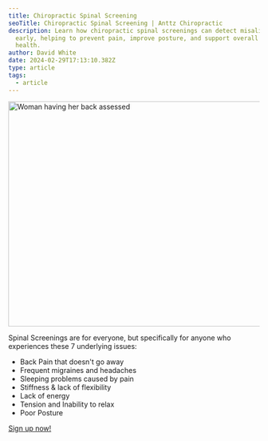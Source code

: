```yaml
---
title: Chiropractic Spinal Screening
seoTitle: Chiropractic Spinal Screening | Anttz Chiropractic
description: Learn how chiropractic spinal screenings can detect misalignments
  early, helping to prevent pain, improve posture, and support overall spinal
  health.
author: David White
date: 2024-02-29T17:13:10.382Z
type: article
tags:
  - article
---
```

<img src="/_includes/static/img/screening.webp" alt="Woman having her back assessed" title="Woman having her back assessed" class="Right" width="600px" height="450px" loading="lazy"/>

Spinal Screenings are for everyone, but specifically for anyone who experiences these 7 underlying issues:

* Back Pain that doesn't go away
* Frequent migraines and headaches
* Sleeping problems caused by pain
* Stiffness & lack of flexibility
* Lack of energy
* Tension and Inability to relax
* Poor Posture

<a href="/sign-up-for-a-spinal-screening/" class="no-underline bg-[color:var(--light-green)] text-white mb-4 rounded-md cursor-pointer inline-block py-4 px-6 hover:opacity-80">Sign up now!</a>
